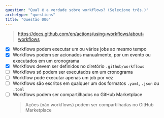 ```yaml
---
question: "Qual é a verdade sobre workflows? (Selecione três.)"
archetype: "questions"
title: "Questão 006"
---
```


> https://docs.github.com/en/actions/using-workflows/about-workflows
- [x] Workflows podem executar um ou vários jobs ao mesmo tempo
- [x] Workflows podem ser acionados manualmente, por um evento ou executados em um cronograma
- [x] Workflows devem ser definidos no diretório `.github/workflows`
- [ ] Workflows só podem ser executados em um cronograma
- [ ] Workflow pode executar apenas um job por vez
- [ ] Workflows são escritos em qualquer um dos formatos `.yaml`, `.json` ou `.toml`
- [ ] Workflows podem ser compartilhados no GitHub Marketplace
  > Ações (não workflows) podem ser compartilhadas no GitHub Marketplace
